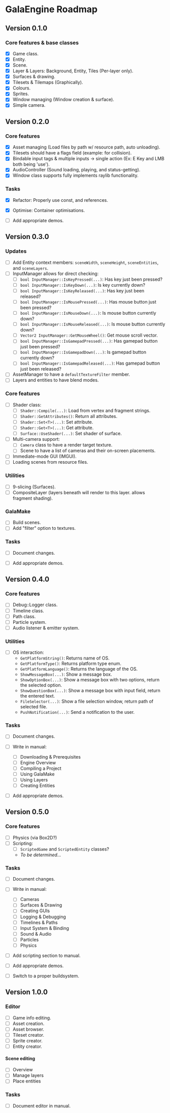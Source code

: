 # GalaEngine Roadmap
## Version 0.1.0
### Core features & base classes
- [x] Game class.
- [x] Entity.
- [x] Scene.
- [x] Layer & Layers: Background, Entity, Tiles (Per-layer only).
- [x] Surfaces & drawing.
- [x] Tilesets & Tilemaps (Graphically).
- [x] Colours.
- [x] Sprites.
- [x] Window managing (Window creation & surface).
- [x] Simple camera.
			
## Version 0.2.0
### Core features
- [x] Asset managing (Load files by path w/ resource path, auto unloading).
- [x] Tilesets should have a flags field (example: for collision).
- [x] Bindable input tags & multiple inputs -> single action (Ex: E Key and LMB both being 'use').
- [x] AudioController (Sound loading, playing, and status-getting).
- [x] Window class supports fully implements raylib functionality.

### Tasks
- [x] Refactor: Properly use const, and references.
- [x] Optimise: Container optimisations.
- [ ] Add appropriate demos.


## Version 0.3.0
### Updates
- [ ] Add Entity context members: `sceneWidth`, `sceneHeight`, `sceneEntities`, and `sceneLayers`.
- [ ] InputManager allows for direct checking:
  - [ ] `bool InputManager::IsKeyPressed(...)`: Has key just been pressed?
  - [ ] `bool InputManager::IsKeyDown(...)`: Is key currently down?
  - [ ] `bool InputManager::IsKeyReleased(...)`: Has key just been released?
  - [ ] `bool InputManager::IsMousePressed(...)`: Has mouse button just been pressed?
  - [ ] `bool InputManager::IsMouseDown(...)`: Is mouse button currently down?
  - [ ] `bool InputManager::IsMouseReleased(...)`: Is mouse button currently down?
  - [ ] `Vector2 InputManager::GetMouseWheel()`: Get mouse scroll vector.
  - [ ] `bool InputManager::IsGamepadPressed(...)`: Has gamepad button just been pressed?
  - [ ] `bool InputManager::IsGamepadDown(...)`: Is gamepad button currently down?
  - [ ] `bool InputManager::IsGamepadReleased(...)`: Has gamepad button just been released?
- [ ] AssetManager to have a `defaultTextureFilter` member.
- [ ] Layers and entities to have blend modes.

### Core features
- [ ] Shader class:
  - [ ] ``Shader::Compile(...)``: Load from vertex and fragment strings.
  - [ ] ``Shader::GetAttributes()``: Return all attributes.
  - [ ] ``Shader::Set<T>(...)``: Set attribute.
  - [ ] ``Shader::Get<T>(...)``: Get attribute.
  - [ ] ``Surface::UseShader(...)``: Set shader of surface.
- [ ] Multi-camera support:
  - [ ] `Camera` class to have a render target texture.
  - [ ] Scene to have a list of cameras and their on-screen placements.
- [ ] Immediate-mode GUI (IMGUI).
- [ ] Loading scenes from resource files.

### Utilities
- [ ] 9-slicing (Surfaces).
- [ ] CompositeLayer (layers beneath will render to this layer. allows fragment shading).

### GalaMake
- [ ] Build scenes.
- [ ] Add "filter" option to textures.

### Tasks
- [ ] Document changes.
- [ ] Add appropriate demos.


## Version 0.4.0
### Core features
- [ ] Debug::Logger class.
- [ ] Timeline class.
- [ ] Path class.
- [ ] Particle system.
- [ ] Audio listener & emitter system.

### Utilities
- [ ] OS interaction:
  - `GetPlatformString()`: Returns name of OS.
  - `GetPlatformType()`: Returns platform type enum.
  - `GetPlatformLanguage()`: Returns the language of the OS.
  - `ShowMessageBox(...)`: Show a message box.
  - `ShowOptionBox(...)`: Show a message box with two options, return the selected option.
  - `ShowQuestionBox(...)`: Show a message box with input field, return the entered text.
  - `FileSelector(...)`: Show a file selection window, return path of selected file.
  - `PushNotification(...)`: Send a notification to the user.
  
### Tasks
- [ ] Document changes.
- [ ] Write in manual:
  - [ ] Downloading & Prerequisites
  - [ ] Engine Overview
  - [ ] Compiling a Project
  - [ ] Using GalaMake
  - [ ] Using Layers
  - [ ] Creating Entities
- [ ] Add appropriate demos.


## Version 0.5.0
### Core features
- [ ] Physics (via Box2D?)
- [ ] Scripting:
  - [ ] ``ScriptedGame`` and ``ScriptedEntity`` classes?
  - *To be determined...*

### Tasks
- [ ] Document changes.
- [ ] Write in manual:
  - [ ] Cameras
  - [ ] Surfaces & Drawing
  - [ ] Creating GUIs
  - [ ] Logging & Debugging
  - [ ] Timelines & Paths
  - [ ] Input System & Binding
  - [ ] Sound & Audio
  - [ ] Particles
  - [ ] Physics
- [ ] Add scripting section to manual.
- [ ] Add appropriate demos.
- [ ] Switch to a proper buildsystem.


## Version 1.0.0
### Editor
- [ ] Game info editing.
- [ ] Asset creation.
- [ ] Asset browser.
- [ ] Tileset creator.
- [ ] Sprite creator.
- [ ] Entity creator.

#### Scene editing
- [ ] Overview
- [ ] Manage layers
- [ ] Place entities

### Tasks
- [ ] Document editor in manual.
